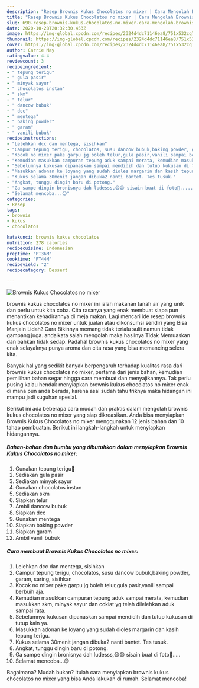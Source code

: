 ```yaml
---
description: "Resep Brownis Kukus Chocolatos no mixer | Cara Mengolah Brownis Kukus Chocolatos no mixer Yang Enak dan Simpel"
title: "Resep Brownis Kukus Chocolatos no mixer | Cara Mengolah Brownis Kukus Chocolatos no mixer Yang Enak dan Simpel"
slug: 690-resep-brownis-kukus-chocolatos-no-mixer-cara-mengolah-brownis-kukus-chocolatos-no-mixer-yang-enak-dan-simpel
date: 2020-10-28T20:32:30.453Z
image: https://img-global.cpcdn.com/recipes/2324d4dc71146ea8/751x532cq70/brownis-kukus-chocolatos-no-mixer-foto-resep-utama.jpg
thumbnail: https://img-global.cpcdn.com/recipes/2324d4dc71146ea8/751x532cq70/brownis-kukus-chocolatos-no-mixer-foto-resep-utama.jpg
cover: https://img-global.cpcdn.com/recipes/2324d4dc71146ea8/751x532cq70/brownis-kukus-chocolatos-no-mixer-foto-resep-utama.jpg
author: Carrie May
ratingvalue: 4.4
reviewcount: 3
recipeingredient:
- " tepung terigu"
- " gula pasir"
- " minyak sayur"
- " chocolatos instan"
- " skm"
- " telur"
- " dancow bubuk"
- " dcc"
- " mentega"
- " baking powder"
- " garam"
- " vanili bubuk"
recipeinstructions:
- "Lelehkan dcc dan mentega, sisihkan"
- "Campur tepung terigu, chocolatos, susu dancow bubuk,baking powder, garam, saring, sisihkan"
- "Kocok no mixer pake garpu jg boleh telur,gula pasir,vanili sampai berbuih aja."
- "Kemudian masukkan campuran tepung aduk sampai merata, kemudian masukkan skm, minyak sayur dan coklat yg telah dilelehkan aduk sampai rata."
- "Sebelumnya kukusan dipanaskan sampai mendidih dan tutup kukusan di tutup kain ya."
- "Masukkan adonan ke loyang yang sudah dioles margarin dan kasih tepung terigu."
- "Kukus selama 30menit jangan dibuka2 nanti bantet. Tes tusuk."
- "Angkat, tunggu dingin baru di potong."
- "Ga sampe dingin bronisnya dah ludesss,😄😄 sisain buat di foto🍰....."
- "Selamat mencoba...😊"
categories:
- Resep
tags:
- brownis
- kukus
- chocolatos

katakunci: brownis kukus chocolatos 
nutrition: 278 calories
recipecuisine: Indonesian
preptime: "PT36M"
cooktime: "PT44M"
recipeyield: "2"
recipecategory: Dessert

---
```



![Brownis Kukus Chocolatos no mixer](https://img-global.cpcdn.com/recipes/2324d4dc71146ea8/751x532cq70/brownis-kukus-chocolatos-no-mixer-foto-resep-utama.jpg)


brownis kukus chocolatos no mixer ini ialah makanan tanah air yang unik dan perlu untuk kita coba. Cita rasanya yang enak membuat siapa pun menantikan kehadirannya di meja makan.
Lagi mencari ide resep brownis kukus chocolatos no mixer untuk jualan atau dikonsumsi sendiri yang Bisa Manjain Lidah? Cara Bikinnya memang tidak terlalu sulit namun tidak gampang juga. andaikata salah mengolah maka hasilnya Tidak Memuaskan dan bahkan tidak sedap. Padahal brownis kukus chocolatos no mixer yang enak selayaknya punya aroma dan cita rasa yang bisa memancing selera kita.



Banyak hal yang sedikit banyak berpengaruh terhadap kualitas rasa dari brownis kukus chocolatos no mixer, pertama dari jenis bahan, kemudian pemilihan bahan segar hingga cara membuat dan menyajikannya. Tak perlu pusing kalau hendak menyiapkan brownis kukus chocolatos no mixer enak di mana pun anda berada, karena asal sudah tahu triknya maka hidangan ini mampu jadi suguhan spesial.


Berikut ini ada beberapa cara mudah dan praktis dalam mengolah brownis kukus chocolatos no mixer yang siap dikreasikan. Anda bisa menyiapkan Brownis Kukus Chocolatos no mixer menggunakan 12 jenis bahan dan 10 tahap pembuatan. Berikut ini langkah-langkah untuk menyiapkan hidangannya.

<!--inarticleads1-->

##### Bahan-bahan dan bumbu yang dibutuhkan dalam menyiapkan Brownis Kukus Chocolatos no mixer:

1. Gunakan  tepung terigu📐
1. Sediakan  gula pasir
1. Sediakan  minyak sayur
1. Gunakan  chocolatos instan
1. Sediakan  skm
1. Siapkan  telur
1. Ambil  dancow bubuk
1. Siapkan  dcc
1. Gunakan  mentega
1. Siapkan  baking powder
1. Siapkan  garam
1. Ambil  vanili bubuk




<!--inarticleads2-->

##### Cara membuat Brownis Kukus Chocolatos no mixer:

1. Lelehkan dcc dan mentega, sisihkan
1. Campur tepung terigu, chocolatos, susu dancow bubuk,baking powder, garam, saring, sisihkan
1. Kocok no mixer pake garpu jg boleh telur,gula pasir,vanili sampai berbuih aja.
1. Kemudian masukkan campuran tepung aduk sampai merata, kemudian masukkan skm, minyak sayur dan coklat yg telah dilelehkan aduk sampai rata.
1. Sebelumnya kukusan dipanaskan sampai mendidih dan tutup kukusan di tutup kain ya.
1. Masukkan adonan ke loyang yang sudah dioles margarin dan kasih tepung terigu.
1. Kukus selama 30menit jangan dibuka2 nanti bantet. Tes tusuk.
1. Angkat, tunggu dingin baru di potong.
1. Ga sampe dingin bronisnya dah ludesss,😄😄 sisain buat di foto🍰.....
1. Selamat mencoba...😊




Bagaimana? Mudah bukan? Itulah cara menyiapkan brownis kukus chocolatos no mixer yang bisa Anda lakukan di rumah. Selamat mencoba!
